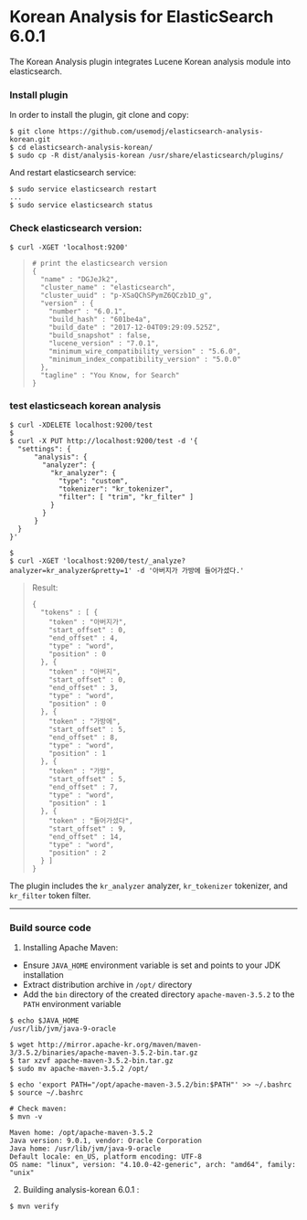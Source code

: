 Korean Analysis for ElasticSearch 6.0.1
==================================

The Korean Analysis plugin integrates Lucene Korean analysis module into elasticsearch.

### Install plugin
In order to install the plugin, git clone and copy:
```
$ git clone https://github.com/usemodj/elasticsearch-analysis-korean.git
$ cd elasticsearch-analysis-korean/
$ sudo cp -R dist/analysis-korean /usr/share/elasticsearch/plugins/
```

And restart elasticsearch service:
```
$ sudo service elasticsearch restart
...
$ sudo service elasticsearch status
```

### Check elasticsearch version:
```
$ curl -XGET 'localhost:9200'
```
>```
> # print the elasticsearch version
> {
>   "name" : "DGJeJk2",
>   "cluster_name" : "elasticsearch",
>   "cluster_uuid" : "p-XSaQChSPymZ6QCzb1D_g",
>   "version" : {
>     "number" : "6.0.1",
>     "build_hash" : "601be4a",
>     "build_date" : "2017-12-04T09:29:09.525Z",
>     "build_snapshot" : false,
>     "lucene_version" : "7.0.1",
>     "minimum_wire_compatibility_version" : "5.6.0",
>     "minimum_index_compatibility_version" : "5.0.0"
>   },
>   "tagline" : "You Know, for Search"
> }
>```

### test elasticseach korean analysis

```
$ curl -XDELETE localhost:9200/test
$
$ curl -X PUT http://localhost:9200/test -d '{
  "settings": {
      "analysis": {
        "analyzer": {
          "kr_analyzer": {
            "type": "custom",
            "tokenizer": "kr_tokenizer",
            "filter": [ "trim", "kr_filter" ]
          }
        }
      }
  }
}'

$
$ curl -XGET 'localhost:9200/test/_analyze?analyzer=kr_analyzer&pretty=1' -d '아버지가 가방에 들어가셨다.'
```

> Result:
>```
> {
>   "tokens" : [ {
>     "token" : "아버지가",
>     "start_offset" : 0,
>     "end_offset" : 4,
>     "type" : "word",
>     "position" : 0
>   }, {
>     "token" : "아버지",
>     "start_offset" : 0,
>     "end_offset" : 3,
>     "type" : "word",
>     "position" : 0
>   }, {
>     "token" : "가방에",
>     "start_offset" : 5,
>     "end_offset" : 8,
>     "type" : "word",
>     "position" : 1
>   }, {
>     "token" : "가방",
>     "start_offset" : 5,
>     "end_offset" : 7,
>     "type" : "word",
>     "position" : 1
>   }, {
>     "token" : "들어가셨다",
>     "start_offset" : 9,
>     "end_offset" : 14,
>     "type" : "word",
>     "position" : 2
>   } ]
> }
>```

The plugin includes the `kr_analyzer` analyzer, `kr_tokenizer` tokenizer, and `kr_filter` token filter.


------------------
### Build source code

1. Installing Apache Maven:
* Ensure `JAVA_HOME` environment variable is set and points to your JDK installation
* Extract distribution archive in `/opt/` directory
* Add the `bin` directory of the created directory `apache-maven-3.5.2` to the `PATH` environment variable

```
$ echo $JAVA_HOME
/usr/lib/jvm/java-9-oracle

$ wget http://mirror.apache-kr.org/maven/maven-3/3.5.2/binaries/apache-maven-3.5.2-bin.tar.gz
$ tar xzvf apache-maven-3.5.2-bin.tar.gz
$ sudo mv apache-maven-3.5.2 /opt/
 
$ echo 'export PATH="/opt/apache-maven-3.5.2/bin:$PATH"' >> ~/.bashrc
$ source ~/.bashrc

# Check maven:
$ mvn -v

Maven home: /opt/apache-maven-3.5.2
Java version: 9.0.1, vendor: Oracle Corporation
Java home: /usr/lib/jvm/java-9-oracle
Default locale: en_US, platform encoding: UTF-8
OS name: "linux", version: "4.10.0-42-generic", arch: "amd64", family: "unix"

```

2. Building analysis-korean 6.0.1 :
```
$ mvn verify
```
